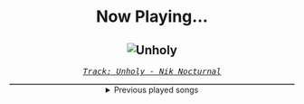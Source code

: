 <div align="center"> 
<h1>Now Playing...</h1>

![Unholy](https://i.scdn.co/image/ab67616d00001e026c3a1191c7eed6e5023e33e3)
--
_<samp><a href="https://open.spotify.com/track/2SKY2hnsYFgXnbJWZ2MoER">Track: Unholy - Nik Nocturnal</a></samp>_

<div style="border: 1px #4B5054 solid"></div>
<details>
  <summary>
    Previous played songs
  </summary>
  <table>
    <thead>
      <tr>
        <th>
          Artist
        </th>
        <th>
          Song
        </th>
        <th>
          Link
        </th>
      </tr>
    </thead>
    <tbody>
      <tr><td>Nik Nocturnal</td><td>Unholy</td><td><a href="https://open.spotify.com/track/2SKY2hnsYFgXnbJWZ2MoER">https://open.spotify.com/track/2SKY2hnsYFgXnbJWZ2MoER</a></td></tr><tr><td>Nik Nocturnal</td><td>Unholy</td><td><a href="https://open.spotify.com/track/2SKY2hnsYFgXnbJWZ2MoER">https://open.spotify.com/track/2SKY2hnsYFgXnbJWZ2MoER</a></td></tr><tr><td>Nik Nocturnal</td><td>Unholy</td><td><a href="https://open.spotify.com/track/2SKY2hnsYFgXnbJWZ2MoER">https://open.spotify.com/track/2SKY2hnsYFgXnbJWZ2MoER</a></td></tr><tr><td>Nik Nocturnal</td><td>Unholy</td><td><a href="https://open.spotify.com/track/2SKY2hnsYFgXnbJWZ2MoER">https://open.spotify.com/track/2SKY2hnsYFgXnbJWZ2MoER</a></td></tr><tr><td>Nik Nocturnal</td><td>Unholy</td><td><a href="https://open.spotify.com/track/2SKY2hnsYFgXnbJWZ2MoER">https://open.spotify.com/track/2SKY2hnsYFgXnbJWZ2MoER</a></td></tr><tr><td>Crown The Empire</td><td>Immortalize</td><td><a href="https://open.spotify.com/track/1AR0d9urAEX4a1WdTzmbKz">https://open.spotify.com/track/1AR0d9urAEX4a1WdTzmbKz</a></td></tr><tr><td>Nik Nocturnal</td><td>Unholy</td><td><a href="https://open.spotify.com/track/2SKY2hnsYFgXnbJWZ2MoER">https://open.spotify.com/track/2SKY2hnsYFgXnbJWZ2MoER</a></td></tr><tr><td>Spiritbox</td><td>The Void</td><td><a href="https://open.spotify.com/track/6TuoAUJFtdz4OMshZeaKHW">https://open.spotify.com/track/6TuoAUJFtdz4OMshZeaKHW</a></td></tr><tr><td>Crown The Empire</td><td>Immortalize</td><td><a href="https://open.spotify.com/track/1AR0d9urAEX4a1WdTzmbKz">https://open.spotify.com/track/1AR0d9urAEX4a1WdTzmbKz</a></td></tr><tr><td>Nik Nocturnal</td><td>Unholy</td><td><a href="https://open.spotify.com/track/2SKY2hnsYFgXnbJWZ2MoER">https://open.spotify.com/track/2SKY2hnsYFgXnbJWZ2MoER</a></td></tr><tr><td>The Browning</td><td>No Man Can Become A God - Jonny McBee Remix</td><td><a href="https://open.spotify.com/track/16XFmYFgrqOKW6DyqG9WUm">https://open.spotify.com/track/16XFmYFgrqOKW6DyqG9WUm</a></td></tr><tr><td>Polaris</td><td>Martyr (Waves)</td><td><a href="https://open.spotify.com/track/4bB7Gj1dssw0MYDb7zj1Kg">https://open.spotify.com/track/4bB7Gj1dssw0MYDb7zj1Kg</a></td></tr><tr><td>Siamese</td><td>The Shape of Water</td><td><a href="https://open.spotify.com/track/1TQCfN9QDURXA14PlJs4x5">https://open.spotify.com/track/1TQCfN9QDURXA14PlJs4x5</a></td></tr><tr><td>Make Them Suffer</td><td>Ghost Of Me</td><td><a href="https://open.spotify.com/track/25Yfk4XBeglz1QoXhDqJ2w">https://open.spotify.com/track/25Yfk4XBeglz1QoXhDqJ2w</a></td></tr><tr><td>Andromida</td><td>The Rumbling</td><td><a href="https://open.spotify.com/track/3WCvVU7wLCR9lbs0zztUfZ">https://open.spotify.com/track/3WCvVU7wLCR9lbs0zztUfZ</a></td></tr><tr><td>Fit For A King</td><td>The Price of Agony</td><td><a href="https://open.spotify.com/track/7AtpVDfDXLUFVwojUMUYce">https://open.spotify.com/track/7AtpVDfDXLUFVwojUMUYce</a></td></tr><tr><td>Nik Nocturnal</td><td>Granny In Da Club</td><td><a href="https://open.spotify.com/track/1RPSFIANbPD2KkDlFdtucM">https://open.spotify.com/track/1RPSFIANbPD2KkDlFdtucM</a></td></tr><tr><td>I See Stars</td><td>Anomaly</td><td><a href="https://open.spotify.com/track/1nLWr0rKTLTZNEcgU5WEdD">https://open.spotify.com/track/1nLWr0rKTLTZNEcgU5WEdD</a></td></tr><tr><td>Seeing Things</td><td>Consume - Instrumental</td><td><a href="https://open.spotify.com/track/2cdKOtINJDeRcLNIUNoG5V">https://open.spotify.com/track/2cdKOtINJDeRcLNIUNoG5V</a></td></tr><tr><td>Betraying The Martyrs</td><td>Black Hole</td><td><a href="https://open.spotify.com/track/3rjgOeWUEth90mFVR82WtG">https://open.spotify.com/track/3rjgOeWUEth90mFVR82WtG</a></td></tr>
    </tbody>
  </table>
</details>

</div>
